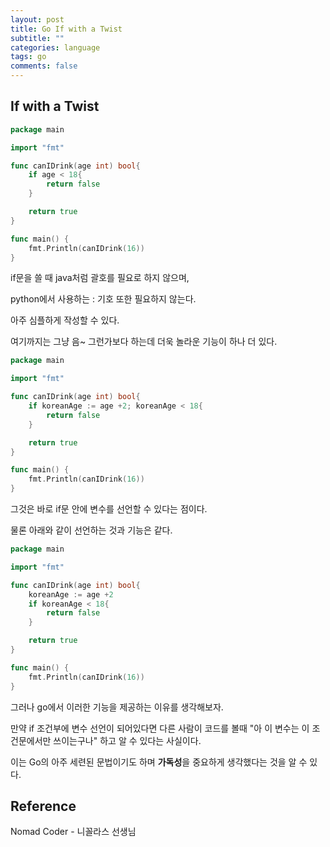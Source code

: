 ```yaml
---
layout: post
title: Go If with a Twist
subtitle: ""
categories: language
tags: go
comments: false
---
```


## If with a Twist

```go
package main

import "fmt"

func canIDrink(age int) bool{
	if age < 18{
		return false
	}

	return true
}

func main() {
	fmt.Println(canIDrink(16))
}
```

if문을 쓸 때 java처럼 괄호를 필요로 하지 않으며,

python에서 사용하는 : 기호 또한 필요하지 않는다.

아주 심플하게 작성할 수 있다.

여기까지는 그냥 음~ 그런가보다 하는데 더욱 놀라운 기능이 하나 더 있다.

```go
package main

import "fmt"

func canIDrink(age int) bool{
	if koreanAge := age +2; koreanAge < 18{
		return false
	}

	return true
}

func main() {
	fmt.Println(canIDrink(16))
}
```

그것은 바로 if문 안에 변수를 선언할 수 있다는 점이다.

물론 아래와 같이 선언하는 것과 기능은 같다.

```go
package main

import "fmt"

func canIDrink(age int) bool{
	koreanAge := age +2
	if koreanAge < 18{
		return false
	}

	return true
}

func main() {
	fmt.Println(canIDrink(16))
}
```

그러나 go에서 이러한 기능을 제공하는 이유를 생각해보자.

만약 if 조건부에 변수 선언이 되어있다면 다른 사람이 코드를 볼때 "아 이 변수는 이 조건문에서만 쓰이는구나" 하고 알 수 있다는 사실이다.

이는 Go의 아주 세련된 문법이기도 하며 **가독성**을 중요하게 생각했다는 것을 알 수 있다.

## Reference

Nomad Coder - 니꼴라스 선생님
